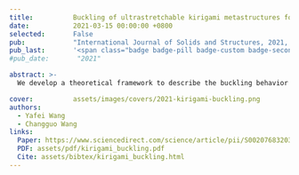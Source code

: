 ```yaml
---
title:          Buckling of ultrastretchable kirigami metastructures for mechanical programmability and energy harvesting
date:           2021-03-15 00:00:00 +0800
selected:       False
pub:            "International Journal of Solids and Structures, 2021, 213, 93–102"
pub_last:       '<span class="badge badge-pill badge-custom badge-secondary">Journal</span>'
#pub_date:       "2021"

abstract: >-
  We develop a theoretical framework to describe the buckling behavior of ultrastretchable kirigami metastructures, validated through experiments and simulations for applications in stretchable electronics and energy harvesting.

cover:          assets/images/covers/2021-kirigami-buckling.png
authors:
  - Yafei Wang
  - Changguo Wang
links:
  Paper: https://www.sciencedirect.com/science/article/pii/S0020768320304996
  PDF: assets/pdf/kirigami_buckling.pdf
  Cite: assets/bibtex/kirigami_buckling.html
---
```

